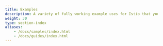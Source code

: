 ```yaml
---
title: Examples
description: A variety of fully working example uses for Istio that you can experiment with.
weight: 30
type: section-index
aliases:
    - /docs/samples/index.html
    - /docs/guides/index.html
---
```

